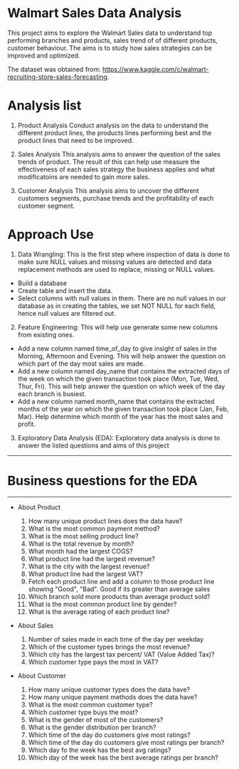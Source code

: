 # Walmart Sales Data Analysis
This project aims to explore the Walmart Sales data to understand top performing branches and products, sales trend of of different products, customer behaviour. The aims is to study how sales strategies can be improved and optimized. 

The dataset was obtained from: https://www.kaggle.com/c/walmart-recruiting-store-sales-forecasting.

# Analysis list 
1. Product Analysis
 Conduct analysis on the data to understand the different product lines, the products lines performing best and the product lines that need to be improved.

2. Sales Analysis
 This analysis aims to answer the question of the sales trends of product. The result of this can help use measure the effectiveness of each sales strategy the business applies and what modificatoins are needed to gain more sales.

3. Customer Analysis
 This analysis aims to uncover the different customers segments, purchase trends and the profitability of each customer segment.

# Approach Use

1. Data Wrangling: This is the first step where inspection of data is done to make sure NULL values and missing values are detected and data replacement methods are used to replace, missing or NULL values.
  * Build a database
  * Create table and insert the data.
  * Select columns with null values in them. There are no null values in our database as in creating the tables, we set NOT NULL for each field, hence null values are filtered out.
2. Feature Engineering: This will help use generate some new columns from existing ones.
  * Add a new column named time_of_day to give insight of sales in the Morning, Afternoon and Evening. This will help answer the question on which part of the day most sales are made.
  * Add a new column named day_name that contains the extracted days of the week on which the given transaction took place (Mon, Tue, Wed, Thur, Fri). This will help answer the question on which week of the day each branch is busiest.
  * Add a new column named month_name that contains the extracted months of the year on which the given transaction took place (Jan, Feb, Mar). Help determine which month of the year has the most sales and profit.
3. Exploratory Data Analysis (EDA): Exploratory data analysis is done to answer the listed questions and aims of this project

**************************************************************************************************************************************************************************************************************
# Business questions for the EDA
*************************************************************************************************************************************************************************************************************


* About Product
   1. How many unique product lines does the data have?
   2. What is the most common payment method?
   3. What is the most selling product line?
   4. What is the total revenue by month?
   5. What month had the largest COGS?
   6. What product line had the largest revenue?
   7. What is the city with the largest revenue?
   8. What product line had the largest VAT?
   9. Fetch each product line and add a column to those product line showing "Good", "Bad". Good if its greater than average sales
   10. Which branch sold more products than average product sold?
   11. What is the most common product line by gender?
   12. What is the average rating of each product line?
      
* About Sales
   1. Number of sales made in each time of the day per weekday
   2. Which of the customer types brings the most revenue?
   3. Which city has the largest tax percent/ VAT (Value Added Tax)?
   4. Which customer type pays the most in VAT?
    
* About Customer
   1. How many unique customer types does the data have?
   2. How many unique payment methods does the data have?
   3. What is the most common customer type?
   4. Which customer type buys the most?
   5. What is the gender of most of the customers?
   6. What is the gender distribution per branch?
   7. Which time of the day do customers give most ratings?
   8. Which time of the day do customers give most ratings per branch?
   9. Which day fo the week has the best avg ratings?
   10. Which day of the week has the best average ratings per branch?


